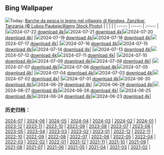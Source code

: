 ## Bing Wallpaper
![](https://global.bing.com/th?id=OHR.ZanzibarBoats_IT-IT2498729421_UHD.jpg&w=1000)Today: [Barche da pesca in legno nel villaggio di Kendwa, Zanzibar, Tanzania (© Lubos Paukeje/Alamy Stock Photo)](https://global.bing.com/th?id=OHR.ZanzibarBoats_IT-IT2498729421_UHD.jpg)
|      |      |      |
| :----: | :----: | :----: |
|![](https://global.bing.com/th?id=OHR.ZanzibarBoats_IT-IT2498729421_UHD.jpg&pid=hp&w=384&h=216&rs=1&c=4)2024-07-22 [download 4k](https://global.bing.com/th?id=OHR.ZanzibarBoats_IT-IT2498729421_UHD.jpg)|![](https://global.bing.com/th?id=OHR.RedentorVenezia_IT-IT2428174506_UHD.jpg&pid=hp&w=384&h=216&rs=1&c=4)2024-07-21 [download 4k](https://global.bing.com/th?id=OHR.RedentorVenezia_IT-IT2428174506_UHD.jpg)|![](https://global.bing.com/th?id=OHR.MineralMoon_IT-IT2334790788_UHD.jpg&pid=hp&w=384&h=216&rs=1&c=4)2024-07-20 [download 4k](https://global.bing.com/th?id=OHR.MineralMoon_IT-IT2334790788_UHD.jpg)|
|![](https://global.bing.com/th?id=OHR.YoungJaguar_IT-IT2209911318_UHD.jpg&pid=hp&w=384&h=216&rs=1&c=4)2024-07-19 [download 4k](https://global.bing.com/th?id=OHR.YoungJaguar_IT-IT2209911318_UHD.jpg)|![](https://global.bing.com/th?id=OHR.MayotteCoral_IT-IT9928762998_UHD.jpg&pid=hp&w=384&h=216&rs=1&c=4)2024-07-18 [download 4k](https://global.bing.com/th?id=OHR.MayotteCoral_IT-IT9928762998_UHD.jpg)|![](https://global.bing.com/th?id=OHR.MedievalRothenburg_IT-IT9631066540_UHD.jpg&pid=hp&w=384&h=216&rs=1&c=4)2024-07-17 [download 4k](https://global.bing.com/th?id=OHR.MedievalRothenburg_IT-IT9631066540_UHD.jpg)|
|![](https://global.bing.com/th?id=OHR.AncientOrkney_IT-IT9302214437_UHD.jpg&pid=hp&w=384&h=216&rs=1&c=4)2024-07-16 [download 4k](https://global.bing.com/th?id=OHR.AncientOrkney_IT-IT9302214437_UHD.jpg)|![](https://global.bing.com/th?id=OHR.TateishiPark_IT-IT9039159342_UHD.jpg&pid=hp&w=384&h=216&rs=1&c=4)2024-07-15 [download 4k](https://global.bing.com/th?id=OHR.TateishiPark_IT-IT9039159342_UHD.jpg)|![](https://global.bing.com/th?id=OHR.SilkyShark_IT-IT4511134716_UHD.jpg&pid=hp&w=384&h=216&rs=1&c=4)2024-07-14 [download 4k](https://global.bing.com/th?id=OHR.SilkyShark_IT-IT4511134716_UHD.jpg)|
|![](https://global.bing.com/th?id=OHR.CappadociaRocks_IT-IT4089475911_UHD.jpg&pid=hp&w=384&h=216&rs=1&c=4)2024-07-13 [download 4k](https://global.bing.com/th?id=OHR.CappadociaRocks_IT-IT4089475911_UHD.jpg)|![](https://global.bing.com/th?id=OHR.UmbriaInternationalJazz_IT-IT2914317092_UHD.jpg&pid=hp&w=384&h=216&rs=1&c=4)2024-07-12 [download 4k](https://global.bing.com/th?id=OHR.UmbriaInternationalJazz_IT-IT2914317092_UHD.jpg)|![](https://global.bing.com/th?id=OHR.GangiSicily_IT-IT7151002440_UHD.jpg&pid=hp&w=384&h=216&rs=1&c=4)2024-07-11 [download 4k](https://global.bing.com/th?id=OHR.GangiSicily_IT-IT7151002440_UHD.jpg)|
|![](https://global.bing.com/th?id=OHR.UbudBali_IT-IT6720560821_UHD.jpg&pid=hp&w=384&h=216&rs=1&c=4)2024-07-10 [download 4k](https://global.bing.com/th?id=OHR.UbudBali_IT-IT6720560821_UHD.jpg)|![](https://global.bing.com/th?id=OHR.TalampayaNP_IT-IT6470526392_UHD.jpg&pid=hp&w=384&h=216&rs=1&c=4)2024-07-09 [download 4k](https://global.bing.com/th?id=OHR.TalampayaNP_IT-IT6470526392_UHD.jpg)|![](https://global.bing.com/th?id=OHR.NorwayBlueberries_IT-IT6071091887_UHD.jpg&pid=hp&w=384&h=216&rs=1&c=4)2024-07-08 [download 4k](https://global.bing.com/th?id=OHR.NorwayBlueberries_IT-IT6071091887_UHD.jpg)|
|![](https://global.bing.com/th?id=OHR.YenBaiTerraces_IT-IT5762432409_UHD.jpg&pid=hp&w=384&h=216&rs=1&c=4)2024-07-07 [download 4k](https://global.bing.com/th?id=OHR.YenBaiTerraces_IT-IT5762432409_UHD.jpg)|![](https://global.bing.com/th?id=OHR.ConwyRiver_IT-IT5239937929_UHD.jpg&pid=hp&w=384&h=216&rs=1&c=4)2024-07-06 [download 4k](https://global.bing.com/th?id=OHR.ConwyRiver_IT-IT5239937929_UHD.jpg)|![](https://global.bing.com/th?id=OHR.NoahBeach_IT-IT4884170767_UHD.jpg&pid=hp&w=384&h=216&rs=1&c=4)2024-07-05 [download 4k](https://global.bing.com/th?id=OHR.NoahBeach_IT-IT4884170767_UHD.jpg)|
|![](https://global.bing.com/th?id=OHR.ZaharaDeLaSierra_IT-IT4545122871_UHD.jpg&pid=hp&w=384&h=216&rs=1&c=4)2024-07-04 [download 4k](https://global.bing.com/th?id=OHR.ZaharaDeLaSierra_IT-IT4545122871_UHD.jpg)|![](https://global.bing.com/th?id=OHR.MeerkatManor_IT-IT4262281606_UHD.jpg&pid=hp&w=384&h=216&rs=1&c=4)2024-07-03 [download 4k](https://global.bing.com/th?id=OHR.MeerkatManor_IT-IT4262281606_UHD.jpg)|![](https://global.bing.com/th?id=OHR.PalioDiSiena_IT-IT3821584862_UHD.jpg&pid=hp&w=384&h=216&rs=1&c=4)2024-07-02 [download 4k](https://global.bing.com/th?id=OHR.PalioDiSiena_IT-IT3821584862_UHD.jpg)|
|![](https://global.bing.com/th?id=OHR.ItalicaRuins_IT-IT3637207546_UHD.jpg&pid=hp&w=384&h=216&rs=1&c=4)2024-07-01 [download 4k](https://global.bing.com/th?id=OHR.ItalicaRuins_IT-IT3637207546_UHD.jpg)|![](https://global.bing.com/th?id=OHR.PrideItalia_IT-IT3295714060_UHD.jpg&pid=hp&w=384&h=216&rs=1&c=4)2024-06-30 [download 4k](https://global.bing.com/th?id=OHR.PrideItalia_IT-IT3295714060_UHD.jpg)|![](https://global.bing.com/th?id=OHR.TourCorsica_IT-IT2275929155_UHD.jpg&pid=hp&w=384&h=216&rs=1&c=4)2024-06-29 [download 4k](https://global.bing.com/th?id=OHR.TourCorsica_IT-IT2275929155_UHD.jpg)|
|![](https://global.bing.com/th?id=OHR.ChristopherPark_IT-IT1992922645_UHD.jpg&pid=hp&w=384&h=216&rs=1&c=4)2024-06-28 [download 4k](https://global.bing.com/th?id=OHR.ChristopherPark_IT-IT1992922645_UHD.jpg)|![](https://global.bing.com/th?id=OHR.FlorenceDuomo_IT-IT5589174181_UHD.jpg&pid=hp&w=384&h=216&rs=1&c=4)2024-06-27 [download 4k](https://global.bing.com/th?id=OHR.FlorenceDuomo_IT-IT5589174181_UHD.jpg)|![](https://global.bing.com/th?id=OHR.CardinalfishAnemone_IT-IT5257002350_UHD.jpg&pid=hp&w=384&h=216&rs=1&c=4)2024-06-26 [download 4k](https://global.bing.com/th?id=OHR.CardinalfishAnemone_IT-IT5257002350_UHD.jpg)|
|![](https://global.bing.com/th?id=OHR.FireWave_IT-IT4832147004_UHD.jpg&pid=hp&w=384&h=216&rs=1&c=4)2024-06-25 [download 4k](https://global.bing.com/th?id=OHR.FireWave_IT-IT4832147004_UHD.jpg)|![](https://global.bing.com/th?id=OHR.FloresIsland_IT-IT4545607892_UHD.jpg&pid=hp&w=384&h=216&rs=1&c=4)2024-06-24 [download 4k](https://global.bing.com/th?id=OHR.FloresIsland_IT-IT4545607892_UHD.jpg)|![](https://global.bing.com/th?id=OHR.DhakaBangladesh_IT-IT6657097189_UHD.jpg&pid=hp&w=384&h=216&rs=1&c=4)2024-06-23 [download 4k](https://global.bing.com/th?id=OHR.DhakaBangladesh_IT-IT6657097189_UHD.jpg)|

### 历史归档：
[2024-07](https://github.com/niumoo/bing-wallpaper/tree/main/picture/2024-07/) | [2024-06](https://github.com/niumoo/bing-wallpaper/tree/main/picture/2024-06/) | [2024-05](https://github.com/niumoo/bing-wallpaper/tree/main/picture/2024-05/) | [2024-04](https://github.com/niumoo/bing-wallpaper/tree/main/picture/2024-04/) | [2024-03](https://github.com/niumoo/bing-wallpaper/tree/main/picture/2024-03/) | [2024-02](https://github.com/niumoo/bing-wallpaper/tree/main/picture/2024-02/) | [2024-01](https://github.com/niumoo/bing-wallpaper/tree/main/picture/2024-01/) | [2023-12](https://github.com/niumoo/bing-wallpaper/tree/main/picture/2023-12/) | 
[2023-11](https://github.com/niumoo/bing-wallpaper/tree/main/picture/2023-11/) | [2023-10](https://github.com/niumoo/bing-wallpaper/tree/main/picture/2023-10/) | [2023-09](https://github.com/niumoo/bing-wallpaper/tree/main/picture/2023-09/) | [2023-08](https://github.com/niumoo/bing-wallpaper/tree/main/picture/2023-08/) | [2023-07](https://github.com/niumoo/bing-wallpaper/tree/main/picture/2023-07/) | [2023-06](https://github.com/niumoo/bing-wallpaper/tree/main/picture/2023-06/) | [2023-05](https://github.com/niumoo/bing-wallpaper/tree/main/picture/2023-05/) | [2023-04](https://github.com/niumoo/bing-wallpaper/tree/main/picture/2023-04/) | 
[2023-03](https://github.com/niumoo/bing-wallpaper/tree/main/picture/2023-03/) | [2023-02](https://github.com/niumoo/bing-wallpaper/tree/main/picture/2023-02/) | [2023-01](https://github.com/niumoo/bing-wallpaper/tree/main/picture/2023-01/) | [2022-12](https://github.com/niumoo/bing-wallpaper/tree/main/picture/2022-12/) | [2022-11](https://github.com/niumoo/bing-wallpaper/tree/main/picture/2022-11/) | [2022-10](https://github.com/niumoo/bing-wallpaper/tree/main/picture/2022-10/) | [2022-09](https://github.com/niumoo/bing-wallpaper/tree/main/picture/2022-09/) | [2022-08](https://github.com/niumoo/bing-wallpaper/tree/main/picture/2022-08/) | 
[2022-07](https://github.com/niumoo/bing-wallpaper/tree/main/picture/2022-07/) | [2022-06](https://github.com/niumoo/bing-wallpaper/tree/main/picture/2022-06/) | [2022-05](https://github.com/niumoo/bing-wallpaper/tree/main/picture/2022-05/) | [2022-04](https://github.com/niumoo/bing-wallpaper/tree/main/picture/2022-04/) | [2022-03](https://github.com/niumoo/bing-wallpaper/tree/main/picture/2022-03/) | [2022-02](https://github.com/niumoo/bing-wallpaper/tree/main/picture/2022-02/) | [2022-01](https://github.com/niumoo/bing-wallpaper/tree/main/picture/2022-01/) | [2021-12](https://github.com/niumoo/bing-wallpaper/tree/main/picture/2021-12/) | 
[2021-11](https://github.com/niumoo/bing-wallpaper/tree/main/picture/2021-11/) | [2021-10](https://github.com/niumoo/bing-wallpaper/tree/main/picture/2021-10/) | [2021-09](https://github.com/niumoo/bing-wallpaper/tree/main/picture/2021-09/) | [2021-08](https://github.com/niumoo/bing-wallpaper/tree/main/picture/2021-08/) | [2021-07](https://github.com/niumoo/bing-wallpaper/tree/main/picture/2021-07/) | [2021-06](https://github.com/niumoo/bing-wallpaper/tree/main/picture/2021-06/) | [2021-05](https://github.com/niumoo/bing-wallpaper/tree/main/picture/2021-05/) | [2021-04](https://github.com/niumoo/bing-wallpaper/tree/main/picture/2021-04/) | 
[2021-03](https://github.com/niumoo/bing-wallpaper/tree/main/picture/2021-03/) | [2021-02](https://github.com/niumoo/bing-wallpaper/tree/main/picture/2021-02/) | 